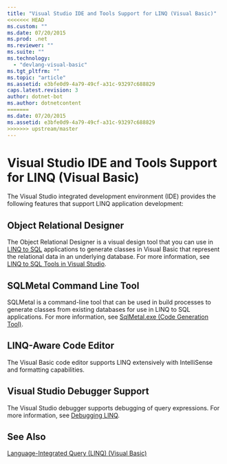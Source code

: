 ```yaml
---
title: "Visual Studio IDE and Tools Support for LINQ (Visual Basic)"
<<<<<<< HEAD
ms.custom: ""
ms.date: 07/20/2015
ms.prod: .net
ms.reviewer: ""
ms.suite: ""
ms.technology: 
  - "devlang-visual-basic"
ms.tgt_pltfrm: ""
ms.topic: "article"
ms.assetid: e3bfe0d9-4a79-49cf-a31c-93297c688829
caps.latest.revision: 3
author: dotnet-bot
ms.author: dotnetcontent
=======
ms.date: 07/20/2015
ms.assetid: e3bfe0d9-4a79-49cf-a31c-93297c688829
>>>>>>> upstream/master
---
```

# Visual Studio IDE and Tools Support for LINQ (Visual Basic)
The Visual Studio integrated development environment (IDE) provides the following features that support LINQ application development:  
  
## Object Relational Designer  
 The Object Relational Designer is a visual design tool that you can use in [LINQ to SQL](../../../../framework/data/adonet/sql/linq/index.md) applications to generate classes in Visual Basic that represent the relational data in an underlying database. For more information, see [LINQ to SQL Tools in Visual Studio](/visualstudio/data-tools/linq-to-sql-tools-in-visual-studio2).  
  
## SQLMetal Command Line Tool  
 SQLMetal is a command-line tool that can be used in build processes to generate classes from existing databases for use in LINQ to SQL  applications. For more information, see [SqlMetal.exe (Code Generation Tool)](http://msdn.microsoft.com/library/819e5a96-7646-4fdb-b14b-fe31221b0614).  
  
## LINQ-Aware Code Editor  
 The Visual Basic code editor supports LINQ extensively with IntelliSense and formatting capabilities.  
  
## Visual Studio Debugger Support  
 The Visual Studio debugger supports debugging of query expressions. For more information, see [Debugging LINQ](/visualstudio/debugger/debugging-linq).  
  
## See Also  
 [Language-Integrated Query (LINQ) (Visual Basic)](../../../../visual-basic/programming-guide/concepts/linq/index.md)
